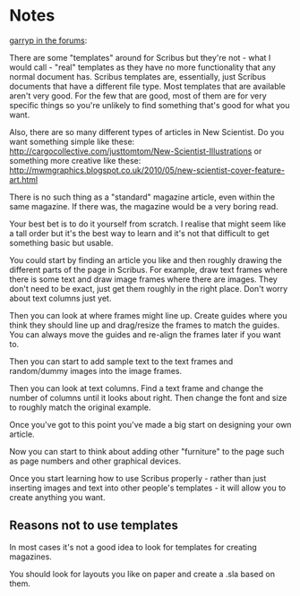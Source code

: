 # Notes

[garryp in the forums](http://forums.scribus.net/index.php?action=post2;start=0;board=5):

There are some "templates" around for Scribus but they're not - what I would call - "real" templates as they have no more functionality that any normal document has. Scribus templates are, essentially, just Scribus documents that have a different file type. Most templates that are available aren't very good. For the few that are good, most of them are for very specific things so you're unlikely to find something that's good for what you want.

Also, there are so many different types of articles in New Scientist. Do you want something simple like these: http://cargocollective.com/justtomtom/New-Scientist-Illustrations or something more creative like these: http://mwmgraphics.blogspot.co.uk/2010/05/new-scientist-cover-feature-art.html

There is no such thing as a "standard" magazine article, even within the same magazine. If there was, the magazine would be a very boring read.

Your best bet is to do it yourself from scratch. I realise that might seem like a tall order but it's the best way to learn and it's not that difficult to get something basic but usable.

You could start by finding an article you like and then roughly drawing the different parts of the page in Scribus. For example, draw text frames where there is some text and draw image frames where there are images. They don't need to be exact, just get them roughly in the right place. Don't worry about text columns just yet.

Then you can look at where frames might line up. Create guides where you think they should line up and drag/resize the frames to match the guides. You can always move the guides and re-align the frames later if you want to.

Then you can start to add sample text to the text frames and random/dummy images into the image frames.

Then you can look at text columns. Find a text frame and change the number of columns until it looks about right. Then change the font and size to roughly match the original example.

Once you've got to this point you've made a big start on designing your own article.

Now you can start to think about adding other "furniture" to the page such as page numbers and other graphical devices.

Once you start learning how to use Scribus properly - rather than just inserting images and text into other people's templates - it will allow you to create anything you want.

## Reasons not to use templates

In most cases it's not a good idea to look for templates for creating magazines.

You should look for layouts you like on paper and create a .sla based on them.
